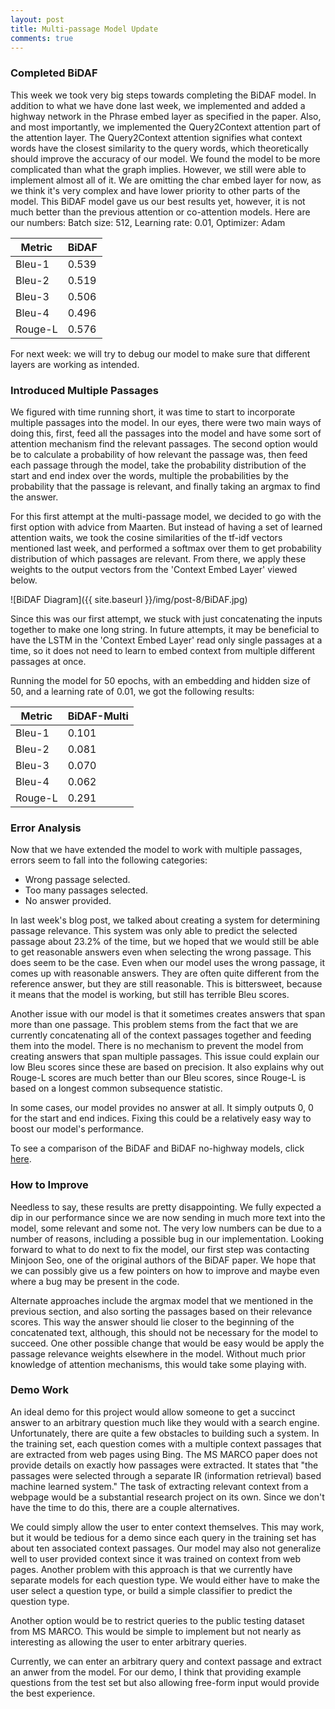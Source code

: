 ```yaml
---
layout: post
title: Multi-passage Model Update
comments: true
---
```


### [](#header-3)Completed BiDAF
This week we took very big steps towards completing the BiDAF model. In addition to what we have done last week, we implemented and added a highway network in the Phrase embed layer as specified in the paper. Also, and most importantly, we implemented the Query2Context attention part of the attention layer. The Query2Context attention signifies what context words have the closest similarity to the query words, which theoretically should improve the accuracy of our model. We found the model to be more complicated than what the graph implies. However, we still were able to implement almost all of it. We are omitting the char embed layer for now, as we think it's very complex and have lower priority to other parts of the model. This BiDAF model gave us our best results yet, however, it is not much better than the previous attention or co-attention models. Here are our numbers:
Batch size: 512, Learning rate: 0.01, Optimizer: Adam

| Metric  | BiDAF |
| ------- | ------------------ |
| Bleu-1  | 0.539 |
| Bleu-2  | 0.519 |
| Bleu-3  | 0.506 |
| Bleu-4  | 0.496 |
| Rouge-L | 0.576 |

For next week: we will try to debug our model to make sure that different layers are working as intended.

### [](#header-3)Introduced Multiple Passages
We figured with time running short, it was time to start to incorporate multiple passages into the model. In our eyes, there were two main ways of doing this, first, feed all the passages into the model and have some sort of attention mechanism find the relevant passages. The second option would be to calculate a probability of how relevant the passage was, then feed each passage through the model, take the probability distribution of the start and end index over the words, multiple the probabilities by the probability that the passage is relevant, and finally taking an argmax to find the answer.

For this first attempt at the multi-passage model, we decided to go with the first option with advice from Maarten. But instead of having a set of learned attention waits, we took the cosine similarities of the tf-idf vectors mentioned last week, and performed a softmax over them to get probability distribution of which passages are relevant. From there, we apply these weights to the output vectors from the 'Context Embed Layer' viewed below.

![BiDAF Diagram]({{ site.baseurl }}/img/post-8/BiDAF.jpg)<br/>

Since this was our first attempt, we stuck with just concatenating the inputs together to make one long string. In future attempts, it may be beneficial to have the LSTM in the 'Context Embed Layer' read only single passages at a time, so it does not need to learn to embed context from multiple different passages at once.

Running the model for 50 epochs, with an embedding and hidden size of 50, and a learning rate of 0.01, we got the following results:

| Metric  | BiDAF-Multi |
| ------- | ------------------ |
| Bleu-1  | 0.101 |
| Bleu-2  | 0.081 |
| Bleu-3  | 0.070 |
| Bleu-4  | 0.062 |
| Rouge-L | 0.291 |

### [](#header-3)Error Analysis

Now that we have extended the model to work with multiple passages, errors seem to fall into the following categories:
 - Wrong passage selected.
 - Too many passages selected.
 - No answer provided.

In last week's blog post, we talked about creating a system for determining passage relevance.
This system was only able to predict the selected passage about 23.2% of the time, but we
hoped that we would still be able to get reasonable answers even when selecting the wrong passage.
This does seem to be the case. Even when our model uses the wrong passage, it comes up
with reasonable answers. They are often quite different from the reference answer, but
they are still reasonable. This is bittersweet, because it means that the model is working,
but still has terrible Bleu scores.

Another issue with our model is that it sometimes creates answers that span more than
one passage. This problem stems from the fact that we are currently concatenating
all of the context passages together and feeding them into the model. There is no
mechanism to prevent the model from creating answers that span multiple passages.
This issue could explain our low Bleu scores since these are based on precision.
It also explains why out Rouge-L scores are much better than our Bleu scores,
since Rouge-L is based on a longest common subsequence statistic.

In some cases, our model provides no answer at all. It simply outputs 0, 0 for the
start and end indices. Fixing this could be a relatively easy way to boost our model's
performance.

To see a comparison of the BiDAF and BiDAF no-highway models, click
[here](https://tgilbrough.github.io/cse481n-blog/blog/error_analysis/week8.html).

### [](#header-3)How to Improve
Needless to say, these results are pretty disappointing. We fully expected a dip in our performance since we are now sending in much more text into the model, some relevant and some not. The very low numbers can be due to a number of reasons, including a possible bug in our implementation. Looking forward to what to do next to fix the model, our first step was contacting Minjoon Seo, one of the original authors of the BiDAF paper. We hope that we can possibly give us a few pointers on how to improve and maybe even where a bug may be present in the code.

Alternate approaches include the argmax model that we mentioned in the previous section, and also sorting the passages based on their relevance scores. This way the answer should lie closer to the beginning of the concatenated text, although, this should not be necessary for the model to succeed. One other possible change that would be easy would be apply the passage relevance weights elsewhere in the model. Without much prior knowledge of attention mechanisms, this would take some playing with.

### [](#header-3)Demo Work

An ideal demo for this project would allow someone to get a succinct answer to an arbitrary question much like they would with a search engine.
Unfortunately, there are quite a few obstacles to building such a system.
In the training set, each question comes with a multiple context passages that are extracted from web pages using Bing.
The MS MARCO paper does not provide details on exactly how passages were extracted.
It states that "the passages were selected through a separate IR (information retrieval) based machine learned system."
The task of extracting relevant context from a webpage would be a substantial research project on its own.
Since we don't have the time to do this, there are a couple alternatives.

We could simply allow the user to enter context themselves.
This may work, but it would be tedious for a demo since each query in the training set has about ten associated
context passages. Our model may also not generalize well to user provided context since it was trained on
context from web pages. Another problem with this approach is that we currently have separate models
for each question type. We would either have to make the user select a question type, or build
a simple classifier to predict the question type.

Another option would be to restrict queries to the public testing dataset from MS MARCO.
This would be simple to implement but not nearly as interesting as allowing the user to enter arbitrary
queries.

Currently, we can enter an arbitrary query and context passage and extract an anwer from the model.
For our demo, I think that providing example questions from the test set but also allowing free-form input
would provide the best experience.
